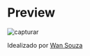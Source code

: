 # Preview
![capturar](https://cloud.githubusercontent.com/assets/19242067/16672284/87f45770-447b-11e6-830c-2288646f4abb.PNG)

 Idealizado por [Wan Souza](https://www.facebook.com/wan.souza)
